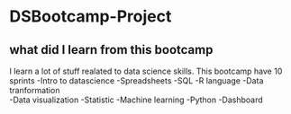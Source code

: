 # DSBootcamp-Project

## what did I learn from this bootcamp 

I learn a lot of stuff realated to data science skills. This bootcamp have 10 sprints
-Intro to datascience
-Spreadsheets
-SQL
-R language
-Data tranformation  
-Data visualization
-Statistic
-Machine learning
-Python
-Dashboard

